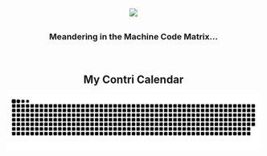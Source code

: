 <h1 align="center">
    <img src="https://readme-typing-svg.herokuapp.com/?font=Righteous&size=35&center=true&vCenter=true&width=500&height=70&duration=4000&lines=Hi+There!;+I'm+Vinit+Puranik!;" />
</h1>

<h3 align="center">Meandering in the Machine Code Matrix...</h3>

<br/>

<div align="center">
  <h2>My Contri Calendar</h2>
  <img alt="snake eating my contributions" src="https://raw.githubusercontent.com/puranikvinit/puranikvinit/output/github-contribution-grid-snake.svg" />
</div>
